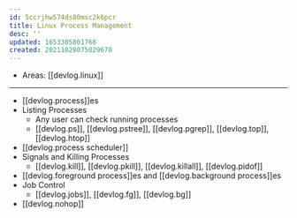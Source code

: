 ```yaml
---
id: 5ccrjhw574ds80msc2k6pcr
title: Linux Process Management
desc: ''
updated: 1653305801768
created: 20211028075029670
---
```


- Areas: [[devlog.linux]]

---

- [[devlog.process]]es
- Listing Processes
  - Any user can check running processes
  - [[devlog.ps]], [[devlog.pstree]], [[devlog.pgrep]], [[devlog.top]], [[devlog.htop]]
- [[devlog.process scheduler]]
- Signals and Killing Processes
  - [[devlog.kill]], [[devlog.pkill]], [[devlog.killall]], [[devlog.pidof]]
- [[devlog.foreground process]]es and [[devlog.background process]]es
- Job Control
  - [[devlog.jobs]], [[devlog.fg]], [[devlog.bg]]
- [[devlog.nohop]]
